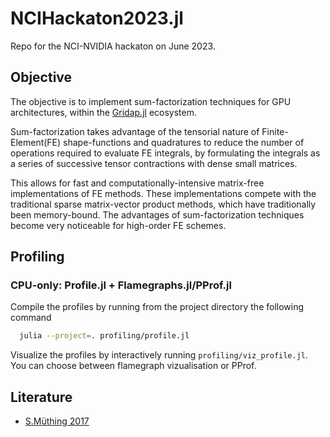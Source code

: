 # NCIHackaton2023.jl

Repo for the NCI-NVIDIA hackaton on June 2023.

## Objective

The objective is to implement sum-factorization techniques for GPU architectures, within
the [Gridap.jl](https://github.com/gridap/Gridap.jl) ecosystem.

Sum-factorization takes advantage of the tensorial nature of Finite-Element(FE) shape-functions
and quadratures to reduce the number of operations required to evaluate FE integrals, by formulating the
integrals as a series of successive tensor contractions with dense small matrices.

This allows for fast and computationally-intensive matrix-free implementations of FE methods.
These implementations compete with the traditional sparse matrix-vector product methods, which
have traditionally been memory-bound. The advantages of sum-factorization techniques become
very noticeable for high-order FE schemes.

## Profiling

### CPU-only: Profile.jl + Flamegraphs.jl/PProf.jl

Compile the profiles by running from the project directory the following command

```bash
  julia --project=. profiling/profile.jl
```

Visualize the profiles by interactively running `profiling/viz_profile.jl`. You can choose between flamegraph vizualisation or PProf.

## Literature

- [S.Müthing 2017](https://arxiv.org/abs/1711.10885)
